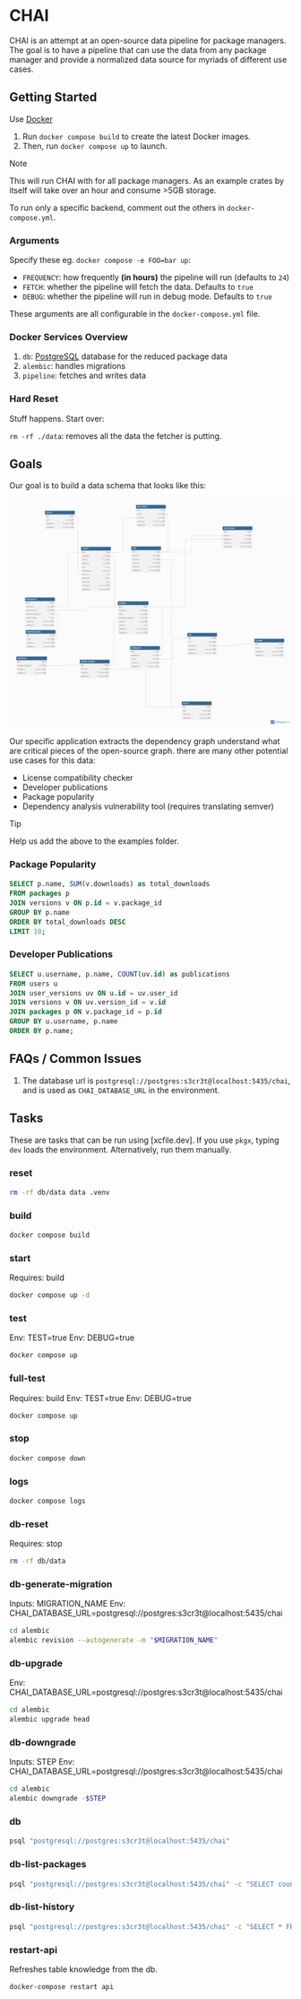 # CHAI

CHAI is an attempt at an open-source data pipeline for package managers. The
goal is to have a pipeline that can use the data from any package manager and
provide a normalized data source for myriads of different use cases.

## Getting Started

Use [Docker](https://docker.com)

1. Run `docker compose build` to create the latest Docker images.
2. Then, run `docker compose up` to launch.

> [!NOTE]
> This will run CHAI with for all package managers. As an example crates by
> itself will take over an hour and consume >5GB storage.
>
> To run only a specific backend, comment out the others in `docker-compose.yml`.

<!-- we'd like to change the above to be more friendly to users trying to run a specific
pipeline -->

### Arguments

Specify these eg. `docker compose -e FOO=bar up`:

- `FREQUENCY`: how frequently **(in hours)** the pipeline will run
  (defaults to `24`)
- `FETCH`: whether the pipeline will fetch the data. Defaults to `true`
- `DEBUG`: whether the pipeline will run in debug mode. Defaults to `true`

These arguments are all configurable in the `docker-compose.yml` file.

### Docker Services Overview

1. `db`: [PostgreSQL] database for the reduced package data
2. `alembic`: handles migrations
3. `pipeline`: fetches and writes data

### Hard Reset

Stuff happens. Start over:

`rm -rf ./data`: removes all the data the fetcher is putting.

<!-- this is handled now that alembic/psycopg2 are in pkgx -->
<!--
## Alembic Alternatives

- sqlx command line tool to manage migrations, alongside models for sqlx in rust
- vapor's migrations are written in swift
-->

## Goals

Our goal is to build a data schema that looks like this:

![db/CHAI_ERD.png](db/CHAI_ERD.png)

Our specific application extracts the dependency graph understand what are
critical pieces of the open-source graph. there are many other potential use
cases for this data:

- License compatibility checker
- Developer publications
- Package popularity
- Dependency analysis vulnerability tool (requires translating semver)

> [!TIP]
> Help us add the above to the examples folder.

### Package Popularity

```sql
SELECT p.name, SUM(v.downloads) as total_downloads
FROM packages p
JOIN versions v ON p.id = v.package_id
GROUP BY p.name
ORDER BY total_downloads DESC
LIMIT 10;
```

### Developer Publications

```sql
SELECT u.username, p.name, COUNT(uv.id) as publications
FROM users u
JOIN user_versions uv ON u.id = uv.user_id
JOIN versions v ON uv.version_id = v.id
JOIN packages p ON v.package_id = p.id
GROUP BY u.username, p.name
ORDER BY p.name;
```

## FAQs / Common Issues

1. The database url is `postgresql://postgres:s3cr3t@localhost:5435/chai`, and
   is used as `CHAI_DATABASE_URL` in the environment.

## Tasks

These are tasks that can be run using [xcfile.dev]. If you use `pkgx`, typing
`dev` loads the environment. Alternatively, run them manually.

### reset

```sh
rm -rf db/data data .venv
```

### build

```sh
docker compose build
```

### start

Requires: build

```sh
docker compose up -d
```

### test

Env: TEST=true
Env: DEBUG=true

```sh
docker compose up
```

### full-test

Requires: build
Env: TEST=true
Env: DEBUG=true

```sh
docker compose up
```

### stop

```sh
docker compose down
```

### logs

```sh
docker compose logs
```

### db-reset

Requires: stop

```sh
rm -rf db/data
```

### db-generate-migration

Inputs: MIGRATION_NAME
Env: CHAI_DATABASE_URL=postgresql://postgres:s3cr3t@localhost:5435/chai

```sh
cd alembic
alembic revision --autogenerate -m "$MIGRATION_NAME"
```

### db-upgrade

Env: CHAI_DATABASE_URL=postgresql://postgres:s3cr3t@localhost:5435/chai

```sh
cd alembic
alembic upgrade head
```

### db-downgrade

Inputs: STEP
Env: CHAI_DATABASE_URL=postgresql://postgres:s3cr3t@localhost:5435/chai

```sh
cd alembic
alembic downgrade -$STEP
```

### db

```sh
psql "postgresql://postgres:s3cr3t@localhost:5435/chai"
```

### db-list-packages

```sh
psql "postgresql://postgres:s3cr3t@localhost:5435/chai" -c "SELECT count(id) FROM packages;"
```

### db-list-history

```sh
psql "postgresql://postgres:s3cr3t@localhost:5435/chai" -c "SELECT * FROM load_history;"
```

### restart-api

Refreshes table knowledge from the db.

```sh
docker-compose restart api
```

[PostgreSQL]: https://www.postgresql.org
[`pkgx`]: https://pkgx.sh
